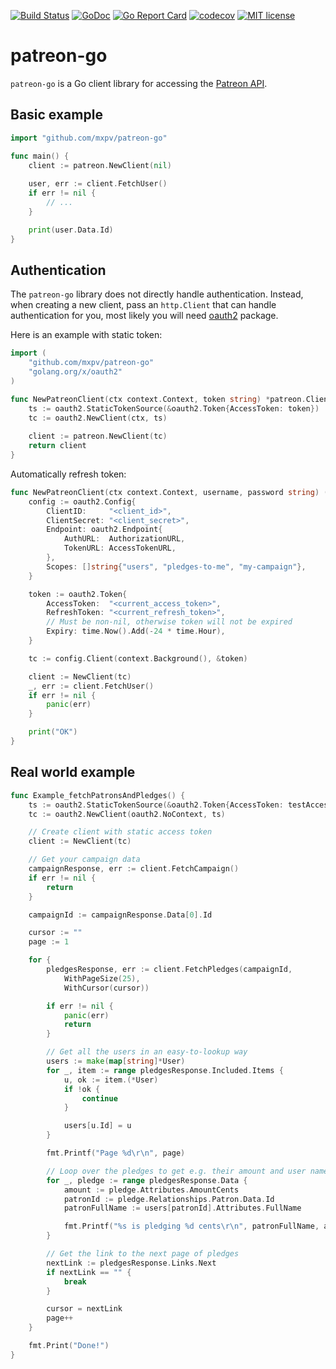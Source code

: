 [![Build Status](https://travis-ci.org/mxpv/patreon-go.svg?branch=master)](https://travis-ci.org/mxpv/patreon-go)
[![GoDoc](https://godoc.org/github.com/mxpv/patreon-go?status.svg)](https://godoc.org/github.com/mxpv/patreon-go/)
[![Go Report Card](https://goreportcard.com/badge/github.com/mxpv/patreon-go)](https://goreportcard.com/report/github.com/mxpv/patreon-go)
[![codecov](https://codecov.io/gh/mxpv/patreon-go/branch/master/graph/badge.svg)](https://codecov.io/gh/mxpv/patreon-go)
[![MIT license](https://img.shields.io/badge/license-MIT-blue.svg)](./LICENSE)

# patreon-go

`patreon-go` is a Go client library for accessing the [Patreon API](https://www.patreon.com/platform/documentation/api).

## Basic example ##

```go
import "github.com/mxpv/patreon-go"

func main() {
	client := patreon.NewClient(nil)
  
	user, err := client.FetchUser()
	if err != nil {
		// ...
	}

	print(user.Data.Id)
}
```

## Authentication ##

The `patreon-go` library does not directly handle authentication. Instead, when creating a new client, pass an `http.Client` that can handle authentication for you, most likely you will need [oauth2](https://github.com/golang/oauth2) package.

Here is an example with static token:

```go
import (
	"github.com/mxpv/patreon-go"
	"golang.org/x/oauth2"
)

func NewPatreonClient(ctx context.Context, token string) *patreon.Client {
	ts := oauth2.StaticTokenSource(&oauth2.Token{AccessToken: token})
	tc := oauth2.NewClient(ctx, ts)
	
	client := patreon.NewClient(tc)
	return client
}
```

Automatically refresh token:

```go
func NewPatreonClient(ctx context.Context, username, password string) (*patreon.Client, error) {
	config := oauth2.Config{
		ClientID:     "<client_id>",
		ClientSecret: "<client_secret>",
		Endpoint: oauth2.Endpoint{
			AuthURL:  AuthorizationURL,
			TokenURL: AccessTokenURL,
		},
		Scopes: []string{"users", "pledges-to-me", "my-campaign"},
	}

	token := oauth2.Token{
		AccessToken:  "<current_access_token>",
		RefreshToken: "<current_refresh_token>",
		// Must be non-nil, otherwise token will not be expired
		Expiry: time.Now().Add(-24 * time.Hour),
	}

	tc := config.Client(context.Background(), &token)

	client := NewClient(tc)
	_, err := client.FetchUser()
	if err != nil {
		panic(err)
	}

	print("OK")
}
```

## Real world example ##

```go
func Example_fetchPatronsAndPledges() {
	ts := oauth2.StaticTokenSource(&oauth2.Token{AccessToken: testAccessToken})
	tc := oauth2.NewClient(oauth2.NoContext, ts)

	// Create client with static access token
	client := NewClient(tc)

	// Get your campaign data
	campaignResponse, err := client.FetchCampaign()
	if err != nil {
		return
	}

	campaignId := campaignResponse.Data[0].Id

	cursor := ""
	page := 1

	for {
		pledgesResponse, err := client.FetchPledges(campaignId,
			WithPageSize(25),
			WithCursor(cursor))

		if err != nil {
			panic(err)
			return
		}

		// Get all the users in an easy-to-lookup way
		users := make(map[string]*User)
		for _, item := range pledgesResponse.Included.Items {
			u, ok := item.(*User)
			if !ok {
				continue
			}

			users[u.Id] = u
		}

		fmt.Printf("Page %d\r\n", page)

		// Loop over the pledges to get e.g. their amount and user name
		for _, pledge := range pledgesResponse.Data {
			amount := pledge.Attributes.AmountCents
			patronId := pledge.Relationships.Patron.Data.Id
			patronFullName := users[patronId].Attributes.FullName

			fmt.Printf("%s is pledging %d cents\r\n", patronFullName, amount)
		}

		// Get the link to the next page of pledges
		nextLink := pledgesResponse.Links.Next
		if nextLink == "" {
			break
		}

		cursor = nextLink
		page++
	}

	fmt.Print("Done!")
}
```
